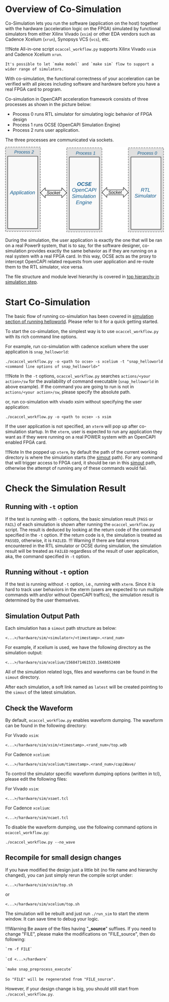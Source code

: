 # Overview of Co-Simulation

Co-Simulation lets you run the software (application on the host) together with the hardware (acceleration logic on the FPGA) simulated by functional simulators from either Xilinx Vivado (`xsim`) or other EDA vendors such as Cadence Xcelium (`xrun`), Synopsys VCS (`vcs`), etc.

!!!Note 
    All-in-one script `ocaccel_workflow.py` supports Xilinx Vivado `xsim` and Cadence Xcelium `xrun`. 
    
    It's possible to let `make model` and `make sim` flow to support a wider range of simulators. 

With co-simulation, the functional correctness of your acceleration can be verified with all pieces including software and hardware before you have a real FPGA card to program.

Co-simulation in OpenCAPI acceleration framework consists of three processes as shown in the picture below:

* Process 0 runs RTL simulator for simulating logic behavior of FPGA design
* Process 1 runs OCSE (OpenCAPI Simulation Engine)
* Process 2 runs user application.
  
The three processes are communicated via sockets.

![co-simulation overview](./pictures/6-overview.svg)

During the simulation, the user application is exactly the one that will be ran on a real Power9 system, that is to say, for the software designer, co-simulation provides exactly the same behavior as if they are running on a real system with a real FPGA card. In this way, OCSE acts as the proxy to intercept OpenCAPI related requests from user application and re-route them to the RTL simulator, vice versa.

The file structure and module level hierarchy is covered in [top hierarchy in simulation step].

[top hierarchy in simulation step]: ../../repository/#top-hierarchy-in-simulation-step

# Start Co-Simulation

The basic flow of running co-simulation has been covered in [simulation section of running helloworld]. Please refer to it for a quick getting started.

[simulation section of running helloworld]: ../../user-guide/2-run-helloworld/#simulation  

To start the co-simulation, the simplest way is to use `ocaccel_workflow.py` with its rich command line options.

For example, run co-simulation with cadence xcelium where the user application is `snap_helloworld`:

```
./ocaccel_workflow.py -o <path to ocse> -s xcelium -t "snap_helloworld <command line options of snap_helloworld>"
```
!!!Note
    In the `-t` options, `ocaccel_workflow.py` searches `actions/<your action>/sw` for the availability of command executable (`snap_helloworld` in above example). If the command you are going to run is not in `actions/<your action>/sw`, please specify the absolute path. 

or, run co-simulation with vivado xsim without specifying the user application:

```
./ocaccel_workflow.py -o <path to ocse> -s xsim
```

If the user application is not specified, an `xterm` will pop up after co-simulation startup. In the `xterm`, user is expected to run any application they want as if they were running on a real POWER system with an OpenCAPI enabled FPGA card.  

!!!Note
    In the popped up `xterm`, by default the path of the current working directory is where the simulation starts (the [simout] path). For any command that will trigger access to FPGA card, it should be ran in this [simout] path, otherwise the attempt of running any of these commands would fail.

# Check the Simulation Result

## Running with `-t` option

If the test is running with `-t` options, the basic simulation result (`PASS` or `FAIL`) of each simulation is shown after running the `ocaccel_workflow.py` script. The result is deduced by looking at the return code of the command specified in the `-t` option. If the return code is `0`, the simulation is treated as `PASSED`, otherwise, it is `FAILED`. 
!!! Warning
    If there are fatal errors encountered in the RTL simulator or OCSE during simulation, the simulation result will be treated as `FAILED` regardless of the result of user application, aka, the command specified in `-t` option.

## Running without `-t` option
If the test is running without `-t` option, i.e., running with `xterm`. Since it is hard to track user behaviors in the xterm (users are expected to run multiple commands with and/or without OpenCAPI traffics), the simulation result is determined by the user themselves.

## Simulation Output Path
[simout]: ../../user-guide/6-co-simulation/#simulation-output-path
Each simulation has a `simout` path structure as below:

```
<...>/hardware/sim/<simulator>/<timestamp>.<rand_num>
```

For example, if xcelium is used, we have the following directory as the simulation output:
```
<...>/hardware/sim/xcelium/1568471461533.1648652400
```

All of the simulation related logs, files and waveforms can be found in the `simout` directory.

After each simulation, a soft link named as `latest` will be created pointing to the `simout` of the latest simulation.

## Check the Waveform

By default, `ocaccel_workflow.py` enables waveform dumping. The waveform can be found in the following directory:

For Vivado `xsim`:
```
<...>/hardware/sim/xsim/<timestamp>.<rand_num>/top.wdb
```

For Cadence `xcelium`:
```
<...>/hardware/sim/xcelium/timestamp>.<rand_num>/capiWave/
```

To control the simulator specific waveform dumping options (written in tcl), please edit the following files:

For Vivado `xsim`:
```
<...>/hardware/sim/xsaet.tcl
```

For Cadence `xcelium`:
```
<...>/hardware/sim/ncaet.tcl
```

To disable the waveform dumping, use the following command options in `ocaccel_workflow.py`:
```
./ocaccel_workflow.py --no_wave
```

## Recompile for small design changes

If you have modified the design just a little bit (no file name and hierarchy changed), you can just simply rerun the compile script under: 

```
<...>/hardware/sim/xsim/top.sh
```

or 
```
<...>/hardware/sim/xcelium/top.sh
```

The simulation will be rebuilt and just run `./run_sim` to start the xterm window. It can save time to debug your logic.


!!!Warning
    Be aware of the files having "**_source**" suffixes. If you need to change "FILE", please make the modifications on "FILE_source", then do following: 

    `rm -f FILE`

    `cd <...>/hardware`

    `make snap_preprocess_execute`

    So "FILE" will be regenerated from "FILE_source".


However, if your design change is big, you should still start from `./ocaccel_workflow.py`.

